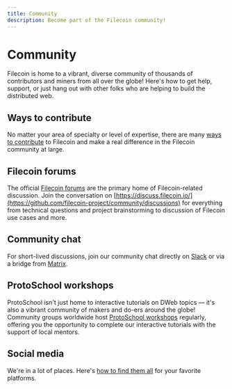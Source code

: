 ```yaml
---
title: Community
description: Become part of the Filecoin community!
---
```


# Community

Filecoin is home to a vibrant, diverse community of thousands of contributors and miners from all over the globe! Here's how to get help, support, or just hang out with other folks who are helping to build the distributed web.

## Ways to contribute

No matter your area of specialty or level of expertise, there are many [ways to contribute](./contribute/ways-to-contribute.md) to Filecoin and make a real difference in the Filecoin community at large.

## Filecoin forums

The official [Filecoin forums](https://github.com/filecoin-project/community/discussions) are the primary home of Filecoin-related discussion. Join the conversation on [https://discuss.filecoin.io/](https://github.com/filecoin-project/community/discussions) for everything from technical questions and project brainstorming to discussion of Filecoin use cases and more.

## Community chat

For short-lived discussions, join our community chat directly on [Slack](https://filecoin.io/slack) or via a bridge from [Matrix](https://riot.im/app/#/group/+filecoin:matrix.org).

## ProtoSchool workshops

ProtoSchool isn't just home to interactive tutorials on DWeb topics — it's also a vibrant community of makers and do-ers around the globe! Community groups worldwide host [ProtoSchool workshops](https://proto.school/#/events) regularly, offering you the opportunity to complete our interactive tutorials with the support of local mentors.

## Social media

We're in a lot of places. Here's [how to find them all](social-media/social-media.md) for your favorite platforms.
